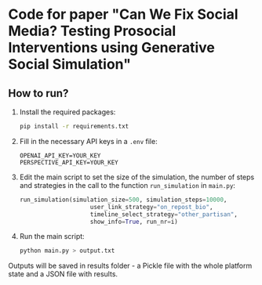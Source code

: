 # Code for paper "Can We Fix Social Media? Testing Prosocial Interventions using Generative Social Simulation"

## How to run?

1. Install the required packages:
   ```bash
   pip install -r requirements.txt
   ```
2. Fill in the necessary API keys in a `.env` file:
   ```plaintext
   OPENAI_API_KEY=YOUR_KEY
   PERSPECTIVE_API_KEY=YOUR_KEY
   ```
3. Edit the main script to set the size of the simulation, the number of steps and strategies in the call to the function `run_simulation` in `main.py`:
   ```python
   run_simulation(simulation_size=500, simulation_steps=10000, 
                       user_link_strategy="on_repost_bio", 
                       timeline_select_strategy="other_partisan",
                       show_info=True, run_nr=i)
   ```
4. Run the main script:
   ```bash
   python main.py > output.txt
   ```

Outputs will be saved in results folder - a Pickle file with the whole platform state and a JSON file with results.
